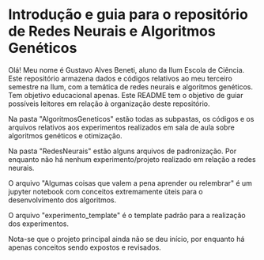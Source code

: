 # Introdução e guia para o repositório de Redes Neurais e Algoritmos Genéticos

Olá!
Meu nome é Gustavo Alves Beneti, aluno da Ilum Escola de Ciência.
Este repositório armazena dados e códigos relativos ao meu terceiro semestre na Ilum, com a temática de redes neurais e algoritmos genéticos. Tem objetivo educacional apenas.
Este README  tem o objetivo de guiar possíveis leitores em relação à organização deste repositório.



Na pasta "AlgoritmosGeneticos" estão todas as subpastas, os códigos e os arquivos relativos aos experimentos realizados em sala de aula sobre algoritmos genéticos e otimização.

Na pasta "RedesNeurais" estão alguns arquivos de padronização. Por enquanto não há nenhum experimento/projeto realizado em relação a redes neurais.

O arquivo "Algumas coisas que valem a pena aprender ou relembrar" é um jupyter notebook com conceitos extremamente úteis para o desenvolvimento dos algoritmos.

O arquivo "experimento_template" é o template padrão para a realização dos experimentos.

Nota-se que o projeto principal ainda não se deu início, por enquanto há apenas conceitos sendo expostos e revisados.